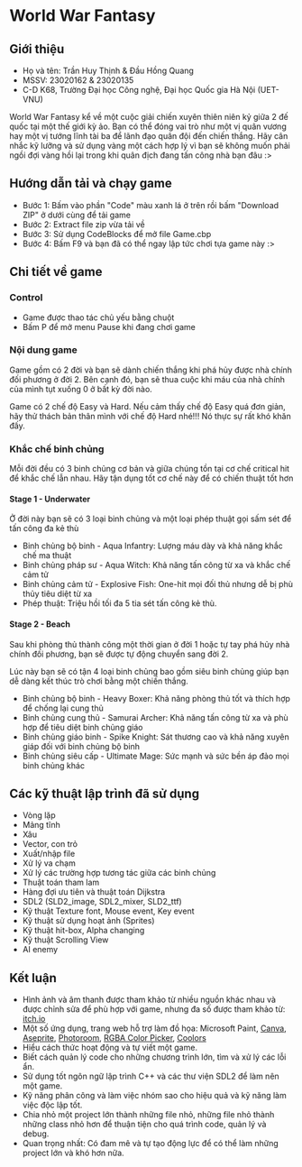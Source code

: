 
# World War Fantasy



## Giới thiệu
- Họ và tên: Trần Huy Thịnh & Đầu Hồng Quang
- MSSV: 23020162 & 23020135
- C-D K68, Trường Đại học Công nghệ, Đại học Quốc gia Hà Nội (UET-VNU)
    
World War Fantasy kể về một cuộc giải chiến xuyên thiên niên kỷ giữa 2 đế quốc tại một thế giới kỳ ảo. Bạn có thể đóng vai trò như một vị quân vương hay một vị tướng lĩnh tài ba để lãnh đạo quân đội đến chiến thắng. Hãy cân nhắc kỹ lưỡng và sử dụng vàng một cách hợp lý vì bạn sẽ không muốn phải ngồi đợi vàng hồi lại trong khi quân địch đang tấn công nhà bạn đâu :>
## Hướng dẫn tải và chạy game
- Bước 1: Bấm vào phần "Code" màu xanh lá ở trên rồi bấm "Download ZIP" ở dưới cùng để tải game
- Bước 2: Extract file zip vừa tải về
- Bước 3: Sử dụng CodeBlocks để mở file Game.cbp
- Bước 4: Bấm F9 và bạn đã có thể ngay lập tức chơi tựa game này :>
## Chi tiết về game

### Control
- Game được thao tác chủ yếu bằng chuột
- Bấm P để mở menu Pause khi đang chơi game

### Nội dung game
Game gồm có 2 đời và bạn sẽ dành chiến thắng khi phá hủy được nhà chính đối phương ở đời 2. Bên cạnh đó, bạn sẽ thua cuộc khi máu của nhà chính của mình tụt xuống 0 ở bất kỳ đời nào.

Game có 2 chế độ Easy và Hard. Nếu cảm thấy chế độ Easy quá đơn giản, hãy thử thách bản thân mình với chế độ Hard nhé!!! Nó thực sự rất khó khăn đấy.

### Khắc chế binh chủng
Mỗi đời đều có 3 binh chủng cơ bản và giữa chúng tồn tại cơ chế critical hit để khắc chế lẫn nhau. Hãy tận dụng tốt cơ chế này để có chiến thuật tốt hơn

#### Stage 1 - Underwater
Ở đời này bạn sẽ có 3 loại binh chủng và một loại phép thuật gọi sấm sét để tấn công đa kẻ thù
- Binh chủng bộ binh - Aqua Infantry: Lượng máu dày và khả năng khắc chế ma thuật
- Binh chủng pháp sư - Aqua Witch: Khả năng tấn công từ xa và khắc chế cảm tử
- Binh chủng cảm tử - Explosive Fish: One-hit mọi đối thủ nhưng dễ bị phù thủy tiêu diệt từ xa
- Phép thuật: Triệu hồi tối đa 5 tia sét tấn công kẻ thù.
#### Stage 2 - Beach
Sau khi phòng thủ thành công một thời gian ở đời 1 hoặc tự tay phá hủy nhà chính đối phương, bạn sẽ được tự động chuyển sang đời 2. 

Lúc này bạn sẽ có tận 4 loại binh chủng bao gồm siêu binh chủng giúp bạn dễ dàng kết thúc trò chơi bằng một chiến thắng.
- Binh chủng bộ binh - Heavy Boxer: Khả năng phòng thủ tốt và thích hợp để chống lại cung thủ
- Binh chủng cung thủ - Samurai Archer: Khả năng tấn công từ xa và phù hợp để tiêu diệt binh chủng giáo
- Binh chủng giáo binh - Spike Knight: Sát thương cao và khả năng xuyên giáp đối với binh chủng bộ binh 
- Binh chủng siêu cấp - Ultimate Mage: Sức mạnh và sức bền áp đảo mọi binh chủng khác

## Các kỹ thuật lập trình đã sử dụng
- Vòng lặp
- Mảng tĩnh
- Xâu
- Vector, con trỏ
- Xuất/nhập file
- Xử lý va chạm
- Xử lý các trường hợp tương tác giữa các binh chủng
- Thuật toán tham lam
- Hàng đợi ưu tiên và thuật toán Dijkstra
- SDL2 (SLD2_image, SDL2_mixer, SLD2_ttf)
- Kỹ thuật Texture font, Mouse event, Key event
- Kỹ thuật sử dụng hoạt ảnh (Sprites)
- Kỹ thuật hit-box, Alpha changing
- Kỹ thuật Scrolling View
- AI enemy




## Kết luận
- Hình ảnh và âm thanh được tham khảo từ nhiều nguồn khác nhau và được chỉnh sửa để phù hợp với game, nhưng đa số được tham khảo từ: [itch.io](https://itch.io/game-assets/free)
- Một số ứng dụng, trang web hỗ trợ làm đồ họa: Microsoft Paint, [Canva](https://www.canva.com/vi_vn/), [Aseprite](https://www.aseprite.org/), [Photoroom](https://www.photoroom.com/), [RGBA Color Picker](https://rgbacolorpicker.com/), [Coolors](https://coolors.co/)
- Hiểu cách thức hoạt động và tự viết một game.
- Biết cách quản lý code cho những chương trình lớn, tìm và xử lý các lỗi ẩn.
- Sử dụng tốt ngôn ngữ lập trình C++ và các thư viện SDL2 để làm nên một game.
- Kỹ năng phân công và làm việc nhóm sao cho hiệu quả và kỹ năng làm việc độc lập tốt.
- Chia nhỏ một project lớn thành những file nhỏ, những file nhỏ thành những class nhỏ hơn để thuận tiện cho quá trình code, quản lý và debug.
- Quan trọng nhất: Có đam mê và tự tạo động lực để có thể làm những project lớn và khó hơn nữa.
    

